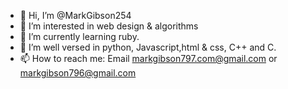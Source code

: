 - 👋 Hi, I’m @MarkGibson254
- 👀 I’m interested in web design & algorithms 
- 🌱 I’m currently learning ruby. 
- 💞️ I’m well versed in python, Javascript,html & css, C++ and C.
- 📫 How to reach me: Email markgibson797.com@gmail.com or markgibson796@gmail.com

<!---
MarkGibson254/MarkGibson254 is a ✨ special ✨ repository because its `README.md` (this file) appears on your GitHub profile.
You can click the Preview link to take a look at your changes.
--->
